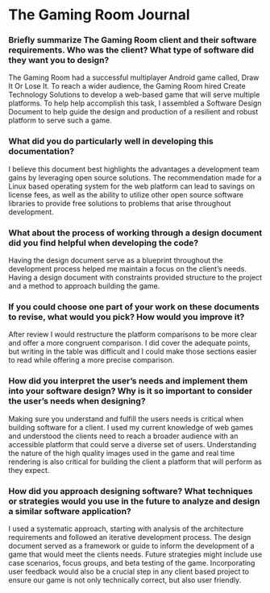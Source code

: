 # The Gaming Room Journal

### Briefly summarize The Gaming Room client and their software requirements. Who was the client? What type of software did they want you to design?

The Gaming Room had a successful multiplayer Android game called, Draw It Or Lose It. To reach a wider audience, the Gaming Room hired Create Technology Solutions to develop a web-based game that will serve multiple platforms. To help help accomplish this task, I assembled a Software Design Document to help guide the design and production of a resilient and robust platform to serve such a game. 

### What did you do particularly well in developing this documentation? 

I believe this document best highlights the advantages a development team gains by leveraging open source solutions. The recommendation made for a Linux based operating system for the web platform can lead to savings on license fees, as well as the ability to utilize other open source software libraries to provide free solutions to problems that arise throughout development.

### What about the process of working through a design document did you find helpful when developing the code?

Having the design document serve as a blueprint throughout the development process helped me maintain a focus on the client’s needs. Having a design document with constraints provided structure to the project and a method to approach building the game.

### If you could choose one part of your work on these documents to revise, what would you pick? How would you improve it? 

After review I would restructure the platform comparisons to be more clear and offer a more congruent comparison. I did cover the adequate points, but writing in the table was difficult and I could make those sections easier to read while offering a more precise comparison.

### How did you interpret the user’s needs and implement them into your software design? Why is it so important to consider the user’s needs when designing?

Making sure you understand and fulfill the users needs is critical when building software for a client. I used my current knowledge of web games and understood the clients need to reach a broader audience with an accessible platform that could serve a diverse set of users. Understanding the nature of the high quality images used in the game and real time rendering is also critical for building the client a platform that will perform as they expect.

### How did you approach designing software? What techniques or strategies would you use in the future to analyze and design a similar software application?

I used a systematic approach, starting with analysis of the architecture requirements and followed an iterative development process. The design document served as a framework or guide to inform the development of a game that would meet the clients needs. Future strategies might include use case scenarios, focus groups, and beta testing of the game. Incorporating user feedback would also be a crucial step in any client based project to ensure our game is not only technically correct, but also user friendly.